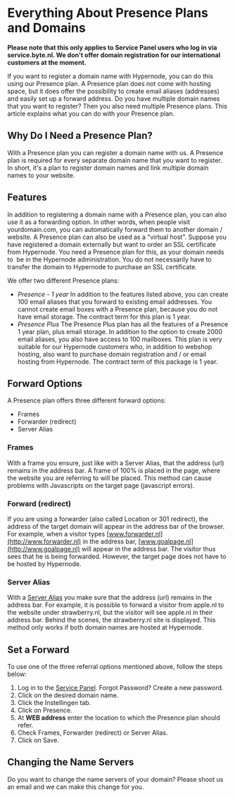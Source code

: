 <!-- source: https://support.hypernode.com/en/services/domains/everything-about-presence-plans-and-domains/ -->
# Everything About Presence Plans and Domains

**Please note that this only applies to Service Panel users who log in via service.byte.nl. We don't offer domain registration for our international customers at the moment.**

If you want to register a domain name with Hypernode, you can do this using our Presence plan. A Presence plan does not come with hosting space, but it does offer the possibility to create email aliases (addresses) and easily set up a forward address. Do you have multiple domain names that you want to register? Then you also need multiple Presence plans. This article explains what you can do with your Presence plan.


Why Do I Need a Presence Plan?
------------------------------

With a Presence plan you can register a domain name with us. A Presence plan is required for every separate domain name that you want to register. In short, it's a plan to register domain names and link multiple domain names to your website.

Features
--------

In addition to registering a domain name with a Presence plan, you can also use it as a forwarding option. In other words, when people visit yourdomain.com, you can automatically forward them to another domain / website. A Presence plan can also be used as a "virtual host". Suppose you have registered a domain externally but want to order an SSL certificate from Hypernode. You need a Presence plan for this, as your domain needs to  be in the Hypernode administration. You do not necessarily have to transfer the domain to Hypernode to purchase an SSL certificate.

We offer two different Presence plans:

* *Presence - 1 year*
In addition to the features listed above, you can create 100 email aliases that you forward to existing email addresses. You cannot create email boxes with a Presence plan, because you do not have email storage. The contract term for this plan is 1 year.
* *Presence Plus*
The Presence Plus plan has all the features of a Presence 1 year plan, plus email storage. In addition to the option to create 2000 email aliases, you also have access to 100 mailboxes. This plan is very suitable for our Hypernode customers who, in addition to webshop hosting, also want to purchase domain registration and / or email hosting from Hypernode. The contract term of this package is 1 year.

Forward Options
---------------

A Presence plan offers three different forward options:

* Frames
* Forwarder (redirect)
* Server Alias

### Frames

With a frame you ensure, just like with a Server Alias, that the address (url) remains in the address bar. A frame of 100% is placed in the page, where the website you are referring to will be placed. This method can cause problems with Javascripts on the target page (javascript errors).

### Forward (redirect)

If you are using a forwarder (also called Location or 301 redirect), the address of the target domain will appear in the address bar of the browser. For example, when a visitor types [www.forwarder.nl](http://www.forwarder.nl) in the address bar, [www.goalpage.nl](http://www.goalpage.nl) will appear in the address bar. The visitor thus sees that he is being forwarded. However, the target page does not have to be hosted by Hypernode.

### Server Alias

With a [Server Alias](https://www.byte.nl/kennisbank/doorverwijzen/server-alias) you make sure that the address (url) remains in the address bar. For example, it is possible to forward a visitor from apple.nl to the website under strawberry.nl, but the visitor will see apple.nl in their address bar. Behind the scenes, the strawberry.nl site is displayed. This method only works if both domain names are hosted at Hypernode.

Set a Forward
-------------

To use one of the three referral options mentioned above, follow the steps below:

1. Log in to the [Service Panel](https://service.byte.nl/). Forgot Password? Create a new password.
2. Click on the desired domain name.
3. Click the Instellingen tab.
4. Click on Presence.
5. At **WEB address** enter the location to which the Presence plan should refer.
6. Check Frames, Forwarder (redirect) or Server Alias.
7. Click on Save.

Changing the Name Servers
-------------------------

Do you want to change the name servers of your domain? Please shoot us an email and we can make this change for you.
